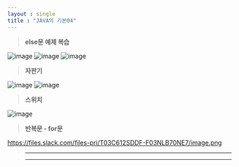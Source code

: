 ```yaml
---
layout : single
title : "JAVA의 기본04"
---
```

>**else문 예제 복습**

![image](https://user-images.githubusercontent.com/105334682/177663041-a1dcd54d-7f89-4f28-973e-d772083023b6.png)
![image](https://user-images.githubusercontent.com/105334682/177666662-e8fff12a-631e-476d-af6d-f39a2a717586.png)
![image](https://user-images.githubusercontent.com/105334682/177666687-d6db7f1b-f195-4ff7-8c33-4d1d4bf66bfc.png)
>**자판기**

![image](https://user-images.githubusercontent.com/105334682/177666741-306be60c-5902-4a67-a734-2024e66c9a9e.png)
![image](https://user-images.githubusercontent.com/105334682/177673210-7e613044-1162-4b7d-98cc-e8c00432c467.png)
>**스위치**

![image](https://user-images.githubusercontent.com/105334682/177678014-9d919086-a024-4a80-908e-5ac05f2921c7.png)
>**반복문 - for문**

https://files.slack.com/files-pri/T03C612SDDF-F03NLB70NE7/image.png
>****


>****
